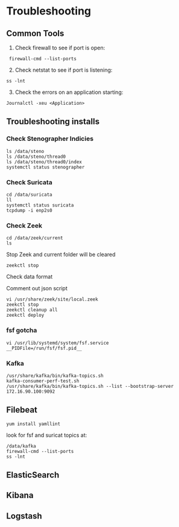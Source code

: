 # Troubleshooting

## Common Tools

1) Check firewall to see if port is open:
```
 firewall-cmd --list-ports
 ```
2) Check netstat to see if port is listening:
```
ss -lnt
```
3) Check the errors on an application starting:
```
Journalctl -xeu <Application>
```

## Troubleshooting installs

### Check Stenographer Indicies
```
ls /data/steno
ls /data/steno/thread0
ls /data/steno/thread0/index
systemctl status stenographer
```

### Check Suricata
```
cd /data/suricata
ll
systemctl status suricata
tcpdump -i enp2s0
```

### Check Zeek
```
cd /data/zeek/current
ls
```
Stop Zeek and current folder will be cleared
```
zeekctl stop
```
Check data format

Comment out json script
```
vi /usr/share/zeek/site/local.zeek
zeekctl stop
zeekctl cleanup all
zeekctl deploy
```

### fsf gotcha
```
vi /usr/lib/systemd/system/fsf.service  
__PIDFile=/run/fsf/fsf.pid__
```

### Kafka
```
/usr/share/kafka/bin/kafka-topics.sh
kafka-consumer-perf-test.sh  
/usr/share/kafka/bin/kafka-topics.sh --list --bootstrap-server 172.16.90.100:9092
```

## Filebeat
```
yum install yamllint
```

look for fsf and suricat topics at:
``` 
/data/kafka
firewall-cmd --list-ports
ss -lnt
```

## ElasticSearch


## Kibana


## Logstash